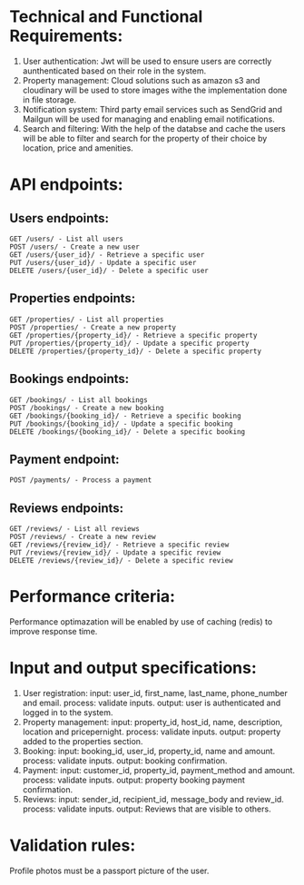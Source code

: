 # Technical and Functional Requirements:
  1. User authentication:
     Jwt will be used to ensure users are correctly aunthenticated based on their role in the system.
  2. Property management:
    Cloud solutions such as amazon s3 and cloudinary will be used to store images withe the implementation done in file storage.
  3. Notification system:
    Third party email services such as SendGrid and Mailgun will be used for managing and enabling email notifications.
  4. Search and filtering:
    With the help of the databse and cache the users will be able to filter and search for the property of their choice by location, price and amenities.

# API endpoints:
  ## Users endpoints:
    GET /users/ - List all users
    POST /users/ - Create a new user
    GET /users/{user_id}/ - Retrieve a specific user
    PUT /users/{user_id}/ - Update a specific user
    DELETE /users/{user_id}/ - Delete a specific user

  ## Properties endpoints:
    GET /properties/ - List all properties
    POST /properties/ - Create a new property
    GET /properties/{property_id}/ - Retrieve a specific property
    PUT /properties/{property_id}/ - Update a specific property
    DELETE /properties/{property_id}/ - Delete a specific property

  ## Bookings endpoints:
    GET /bookings/ - List all bookings
    POST /bookings/ - Create a new booking
    GET /bookings/{booking_id}/ - Retrieve a specific booking
    PUT /bookings/{booking_id}/ - Update a specific booking
    DELETE /bookings/{booking_id}/ - Delete a specific booking

  ## Payment endpoint:
    POST /payments/ - Process a payment

  ## Reviews endpoints:
    GET /reviews/ - List all reviews
    POST /reviews/ - Create a new review
    GET /reviews/{review_id}/ - Retrieve a specific review
    PUT /reviews/{review_id}/ - Update a specific review
    DELETE /reviews/{review_id}/ - Delete a specific review

# Performance criteria:
  Performance optimazation will be enabled by use of caching (redis) to improve response time.

# Input and output specifications:
  1. User registration:
      input: user_id, first_name, last_name, phone_number and email.
      process: validate inputs.
      output: user is authenticated and logged in to the system.
  2. Property management:
      input: property_id, host_id, name, description, location and pricepernight.
      process: validate inputs.
      output: property added to the properties section.
  3. Booking:
      input: booking_id, user_id, property_id, name and amount.
      process: validate inputs.
      output: booking confirmation.    
  4. Payment:
      input: customer_id, property_id, payment_method and amount.
      process: validate inputs.
      output: property booking payment confirmation.
  5. Reviews:
      input: sender_id, recipient_id, message_body and review_id.
      process: validate inputs.
      output: Reviews that are visible to others.
     
# Validation rules:
  Profile photos must be a passport picture of the user.
